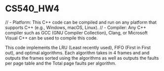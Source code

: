 # CS540_HW4

// - Platform: This C++ code can be compiled and run on any platform that supports C++ (e.g., Windows, macOS, Linux).
// - Compiler: Any C++ compiler such as GCC (GNU Compiler Collection), Clang, or Microsoft Visual C++ can be used to compile this code.


This code implements the LRU (Least recently used), FIFO (First in First out), and optimal algorithms. Each algorithm takes in 4 frames and and outputs the frames sorted using the algorithms as well as outputs the faults per page table and the Total page faults per algorithm. 
